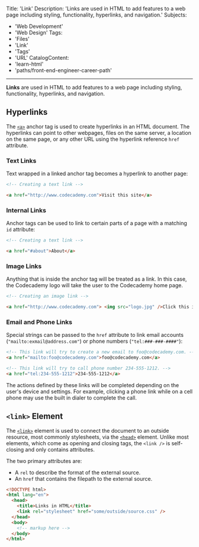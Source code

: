 
Title: 'Link'
Description: 'Links are used in HTML to add features to a web page including styling, functionality, hyperlinks, and navigation.'
Subjects:
  - 'Web Development'
  - 'Web Design'
Tags:
  - 'Files'
  - 'Link'
  - 'Tags'
  - 'URL'
CatalogContent:
  - 'learn-html'
  - 'paths/front-end-engineer-career-path'
---

**Links** are used in HTML to add features to a web page including styling, functionality, hyperlinks, and navigation.

## Hyperlinks

The [`<a>`](https://www.codecademy.com/resources/docs/html/elements/a) anchor tag is used to create hyperlinks in an HTML document. The hyperlinks can point to other webpages, files on the same server, a location on the same page, or any other URL using the hyperlink reference `href` attribute.

### Text Links

Text wrapped in a linked anchor tag becomes a hyperlink to another page:

```html
<!-- Creating a text link -->

<a href="http://www.codecademy.com">Visit this site</a>
```

### Internal Links

Anchor tags can be used to link to certain parts of a page with a matching `id` attribute:

```html
<!-- Creating a text link -->

<a href="#about">About</a>
```

### Image Links

Anything that is inside the anchor tag will be treated as a link. In this case, the Codecademy logo will take the user to the Codecademy home page.

```html
<!-- Creating an image link -->

<a href="http://www.codecademy.com"> <img src="logo.jpg" />Click this image </a>
```

### Email and Phone Links

Special strings can be passed to the `href` attribute to link email accounts (`"mailto:exmail@address.com"`) or phone numbers (`"tel:###-###-####"`):

```html
<!-- This link will try to create a new email to foo@codecademy.com. -->
<a href="mailto:foo@codecademy.com">foo@codecademy.com</a>

<!-- This link will try to call phone number 234-555-1212. -->
<a href="tel:234-555-1212">234-555-1212</a>
```

The actions defined by these links will be completed depending on the user's device and settings. For example, clicking a phone link while on a cell phone may use the built in dialer to complete the call.

## `<link>` Element

The [`<link>`](https://www.codecademy.com/resources/docs/html/elements/link) element is used to connect the document to an outside resource, most commonly stylesheets, via the [`<head>`](https://www.codecademy.com/resources/docs/html/elements/head) element. Unlike most elements, which come as opening and closing tags, the `<link />` is self-closing and only contains attributes.

The two primary attributes are:

- A `rel` to describe the format of the external source.
- An `href` that contains the filepath to the external source.

```html
<!DOCTYPE html>
<html lang="en">
  <head>
    <title>Links in HTML</title>
    <link rel="stylesheet" href="some/outside/source.css" />
  </head>
  <body>
    <!-- markup here -->
  </body>
</html>
```

